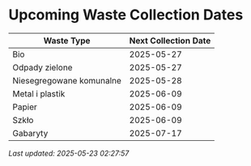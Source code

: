 # Upcoming Waste Collection Dates

| Waste Type | Next Collection Date |
|------------|----------------------|
| Bio | 2025-05-27 |
| Odpady zielone | 2025-05-27 |
| Niesegregowane komunalne | 2025-05-28 |
| Metal i plastik | 2025-06-09 |
| Papier | 2025-06-09 |
| Szkło | 2025-06-09 |
| Gabaryty | 2025-07-17 |


*Last updated: 2025-05-23 02:27:57*
